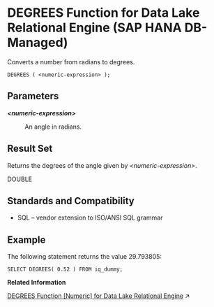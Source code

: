 <!-- loio0e25a5ef993c45a582df334ea2178db7 -->

# DEGREES Function for Data Lake Relational Engine \(SAP HANA DB-Managed\)

Converts a number from radians to degrees.



```
DEGREES ( <numeric-expression> );
```



<a name="loio0e25a5ef993c45a582df334ea2178db7__section_vst_m1m_srb"/>

## Parameters


<dl>
<dt><b>

*<numeric-expression\>*

</b></dt>
<dd>

An angle in radians.



</dd>
</dl>



<a name="loio0e25a5ef993c45a582df334ea2178db7__section_wzr_p1m_srb"/>

## Result Set

Returns the degrees of the angle given by *<numeric-expression\>*.

DOUBLE



<a name="loio0e25a5ef993c45a582df334ea2178db7__section_frg_q1m_srb"/>

## Standards and Compatibility

-   SQL – vendor extension to ISO/ANSI SQL grammar



<a name="loio0e25a5ef993c45a582df334ea2178db7__section_w5s_q1m_srb"/>

## Example

The following statement returns the value 29.793805:

```
SELECT DEGREES( 0.52 ) FROM iq_dummy;
```

**Related Information**  


[DEGREES Function \[Numeric\] for Data Lake Relational Engine](https://help.sap.com/viewer/19b3964099384f178ad08f2d348232a9/2023_4_QRC/en-US/a54c87d684f21015a9b9f518179a73ff.html "Converts a number from radians to degrees.") :arrow_upper_right:

